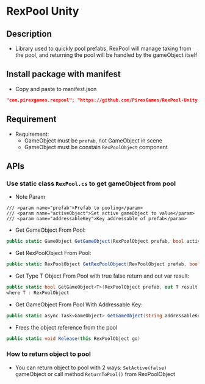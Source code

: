 # RexPool Unity

## Description

- Library used to quickly pool prefabs, RexPool will manage taking from the pool, and returning the pool will be handled by the gameObject itself

## Install package with manifest

- Copy and paste to manifest.json

```json
"com.pirexgames.rexpool": "https://github.com/PirexGames/RexPool-Unity.git#1.0.1",
```

## Requirement

- Requirement:
  - GameObject must be `prefab`, not GameObject in scene
  - GameObject must be constain `RexPoolObject` component

## APIs

### Use static class `RexPool.cs` to get gameObject from pool

- Note Param

```
/// <param name="prefab">Prefab to pooling</param>
/// <param name="activeObject">Set active gameObject to value</param>
/// <param name="addressableKey">Key addressable of prefab</param>
```

- Get GameObject From Pool:

```c#
public static GameObject GetGameObject(RexPoolObject prefab, bool activeObject = false)
```

- Get RexPoolObject From Pool:

```c#
public static RexPoolObject GetRexPoolObject(RexPoolObject prefab, bool activeObject = false)
```

- Get Type T Object From Pool with true false return and out var result:

```c#
public static bool GetGameObject<T>(RexPoolObject prefab, out T result, bool activeObject = false)
where T : RexPoolObject
```

- Get GameObject From Pool With Addressable Key:

```c#
public static async Task<GameObject> GetGameObject(string addressableKey, bool activeObject = false)
```

- Frees the object reference from the pool

```c#
public static void Release(this RexPoolObject go)
```

### How to return object to pool

- You can return object to pool with 2 ways: `SetActive(false)` gameObject or call method `ReturnToPool()` from RexPoolObject
